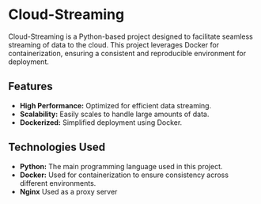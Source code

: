 # Cloud-Streaming
Cloud-Streaming is a Python-based project designed to facilitate seamless streaming of data to the cloud. This project leverages Docker for containerization, ensuring a consistent and reproducible environment for deployment.

## Features

- **High Performance:** Optimized for efficient data streaming.
- **Scalability:** Easily scales to handle large amounts of data.
- **Dockerized:** Simplified deployment using Docker.

## Technologies Used

- **Python:** The main programming language used in this project.
- **Docker:** Used for containerization to ensure consistency across different environments.
- **Nginx** Used as a proxy server
